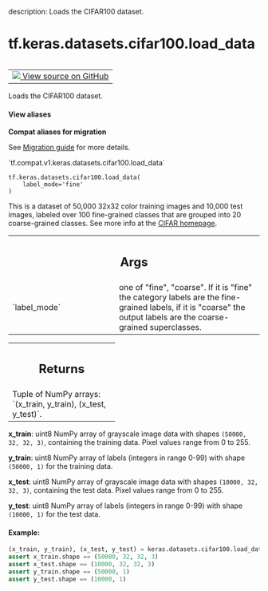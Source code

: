 description: Loads the CIFAR100 dataset.

<div itemscope itemtype="http://developers.google.com/ReferenceObject">
<meta itemprop="name" content="tf.keras.datasets.cifar100.load_data" />
<meta itemprop="path" content="Stable" />
</div>

# tf.keras.datasets.cifar100.load_data

<!-- Insert buttons and diff -->

<table class="tfo-notebook-buttons tfo-api nocontent" align="left">
<td>
  <a target="_blank" href="https://github.com/keras-team/keras/tree/v2.9.0/keras/datasets/cifar100.py#L27-L94">
    <img src="https://www.tensorflow.org/images/GitHub-Mark-32px.png" />
    View source on GitHub
  </a>
</td>
</table>



Loads the CIFAR100 dataset.

<section class="expandable">
  <h4 class="showalways">View aliases</h4>
  <p>
<b>Compat aliases for migration</b>
<p>See
<a href="https://www.tensorflow.org/guide/migrate">Migration guide</a> for
more details.</p>
<p>`tf.compat.v1.keras.datasets.cifar100.load_data`</p>
</p>
</section>

<pre class="devsite-click-to-copy prettyprint lang-py tfo-signature-link">
<code>tf.keras.datasets.cifar100.load_data(
    label_mode=&#x27;fine&#x27;
)
</code></pre>



<!-- Placeholder for "Used in" -->

This is a dataset of 50,000 32x32 color training images and
10,000 test images, labeled over 100 fine-grained classes that are
grouped into 20 coarse-grained classes. See more info at the
[CIFAR homepage](https://www.cs.toronto.edu/~kriz/cifar.html).

<!-- Tabular view -->
 <table class="responsive fixed orange">
<colgroup><col width="214px"><col></colgroup>
<tr><th colspan="2"><h2 class="add-link">Args</h2></th></tr>

<tr>
<td>
`label_mode`
</td>
<td>
one of "fine", "coarse". If it is "fine" the category labels
are the fine-grained labels, if it is "coarse" the output labels are the
coarse-grained superclasses.
</td>
</tr>
</table>



<!-- Tabular view -->
 <table class="responsive fixed orange">
<colgroup><col width="214px"><col></colgroup>
<tr><th colspan="2"><h2 class="add-link">Returns</h2></th></tr>
<tr class="alt">
<td colspan="2">
Tuple of NumPy arrays: `(x_train, y_train), (x_test, y_test)`.
</td>
</tr>

</table>


**x_train**: uint8 NumPy array of grayscale image data with shapes
  `(50000, 32, 32, 3)`, containing the training data. Pixel values range
  from 0 to 255.

**y_train**: uint8 NumPy array of labels (integers in range 0-99)
  with shape `(50000, 1)` for the training data.

**x_test**: uint8 NumPy array of grayscale image data with shapes
  `(10000, 32, 32, 3)`, containing the test data. Pixel values range
  from 0 to 255.

**y_test**: uint8 NumPy array of labels (integers in range 0-99)
  with shape `(10000, 1)` for the test data.

#### Example:



```python
(x_train, y_train), (x_test, y_test) = keras.datasets.cifar100.load_data()
assert x_train.shape == (50000, 32, 32, 3)
assert x_test.shape == (10000, 32, 32, 3)
assert y_train.shape == (50000, 1)
assert y_test.shape == (10000, 1)
```